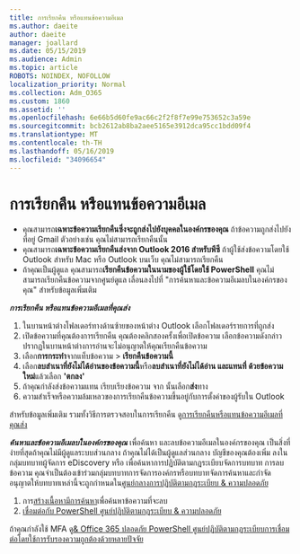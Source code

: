 ```yaml
---
title: การเรียกคืน หรือแทนข้อความอีเมล
ms.author: daeite
author: daeite
manager: joallard
ms.date: 05/15/2019
ms.audience: Admin
ms.topic: article
ROBOTS: NOINDEX, NOFOLLOW
localization_priority: Normal
ms.collection: Adm_O365
ms.custom: 1860
ms.assetid: ''
ms.openlocfilehash: 6e66b5d60fe9ac66c2f2f8f7e99e753652c3a59e
ms.sourcegitcommit: bcb2612ab8ba2aee5165e3912dca95cc1bdd09f4
ms.translationtype: MT
ms.contentlocale: th-TH
ms.lasthandoff: 05/16/2019
ms.locfileid: "34096654"
---
```

# <a name="recall-or-replace-an-email-message"></a>การเรียกคืน หรือแทนข้อความอีเมล

- คุณสามารถ**เฉพาะข้อความเรียกคืนซึ่งจะถูกส่งไปยังบุคคลในองค์กรของคุณ** ถ้าข้อความถูกส่งไปยังที่อยู่ Gmail ตัวอย่างเช่น คุณไม่สามารถเรียกคืนนั้น
- คุณสามารถ**เฉพาะข้อความเรียกคืนส่งจาก Outlook 2016 สำหรับพีซี** ถ้าผู้ใช้ส่งข้อความโดยใช้ Outlook สำหรับ Mac หรือ Outlook บนเว็บ คุณไม่สามารถเรียกคืน
- ถ้าคุณเป็นผู้ดูแล คุณสามารถ**เรียกคืนข้อความในนามของผู้ใช้โดยใช้ PowerShell** คุณไม่สามารถเรียกคืนข้อความจากศูนย์ดูแล เลื่อนลงไปที่ "การค้นหาและข้อความอีเมลบในองค์กรของคุณ" สำหรับข้อมูลเพิ่มเติม

***การเรียกคืน หรือแทนข้อความอีเมลที่คุณส่ง***
1. ในบานหน้าต่างโฟลเดอร์ทางด้านซ้ายของหน้าต่าง Outlook เลือกโฟลเดอร์รายการที่ถูกส่ง
2. เปิดข้อความที่คุณต้องการเรียกคืน คุณต้องคลิกสองครั้งเพื่อเปิดข้อความ เลือกข้อความดังกล่าวปรากฏในบานหน้าต่างการอ่านจะไม่อนุญาตให้คุณเรียกคืนข้อความ
3. เลือก**การกระทำ**จากแท็บข้อความ > **เรียกคืนข้อความนี้**
4. เลือก**ลบสำเนาที่ยังไม่ได้อ่านของข้อความนี้**หรือ**ลบสำเนาที่ยังไม่ได้อ่าน และแทนที่ ด้วยข้อความใหม่**แล้วเลือก **'ตกลง'**
5. ถ้าคุณกำลังส่งข้อความแทน เรียบเรียงข้อความ จาก นั้นเลือก**ส่ง**ทาง
6. ความสำเร็จหรือความล้มเหลวของการเรียกคืนข้อความขึ้นอยู่กับการตั้งค่าของผู้รับใน Outlook 

สำหรับข้อมูลเพิ่มเติม รวมทั้งวิธีการตรวจสอบในการเรียกคืน ดู[การเรียกคืนหรือแทนข้อความอีเมลที่คุณส่ง](https://support.office.com/article/35027f88-d655-4554-b4f8-6c0729a723a0)

***ค้นหาและข้อความอีเมลบในองค์กรของคุณ*** เพื่อค้นหา และลบข้อความอีเมลในองค์กรของคุณ เป็นสิ่งที่ง่ายที่สุดถ้าคุณไม่มีผู้ดูแลระบบส่วนกลาง ถ้าคุณไม่ได้เป็นผู้ดูแลส่วนกลาง บัญชีของคุณต้องเพิ่ม ลงในกลุ่มบทบาทผู้จัดการ eDiscovery หรือ เพื่อค้นหาการปฏิบัติตามกฎระเบียบจัดการบทบาท การลบข้อความ คุณจำเป็นต้องเข้าร่วมกลุ่มบทบาทการจัดการองค์กรหรือบทบาทจัดการค้นหาและกำจัด อนุญาตให้บทบาทเหล่านี้จะถูกกำหนดใน[ศูนย์กลางการปฏิบัติตามกฎระเบียบ & ความปลอดภัย](https://protection.office.com/)

1. การ[สร้างเนื้อหามีการค้นหา](https://docs.microsoft.com/en-us/office365/securitycompliance/content-search)เพื่อค้นหาข้อความที่จะลบ
2. [เชื่อมต่อกับ PowerShell ศูนย์ปฏิบัติตามกฎระเบียบ & ความปลอดภัย](https://docs.microsoft.com/en-us/powershell/exchange/office-365-scc/connect-to-scc-powershell/connect-to-scc-powershell?view=exchange-ps) 

ถ้าคุณกำลังใช้ MFA ดู[& Office 365 ปลอดภัย PowerShell ศูนย์ปฏิบัติตามกฎระเบียบการเชื่อมต่อโดยใช้การรับรองความถูกต้องด้วยหลายปัจจัย](https://docs.microsoft.com/en-us/powershell/exchange/office-365-scc/connect-to-scc-powershell/mfa-connect-to-scc-powershell?view=exchange-ps) 